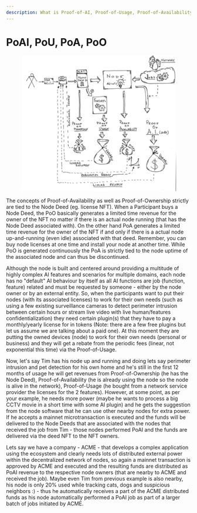 ```yaml
---
description: What is Proof-of-AI, Proof-of-Usage, Proof-of-Availability, Proof-of-Ownership
---
```


# PoAI, PoU, PoA, PoO

<figure><img src="../.gitbook/assets/0" alt=""><figcaption></figcaption></figure>

The concepts of Proof-of-Availability as well as Proof-of-Ownership strictly are tied to the Node Deed (eg. license NFT). When a Participant buys a Node Deed, the PoO basically generates a limited time revenue for the owner of the NFT no matter if there is an actual node running (that has the Node Deed associated with). On the other hand PoA generates a limited time revenue for the owner of the NFT if and only if there is a actual node up-and-running (even idle) associated with that deed. Remember, you can buy node licenses at one time and install your node at another time. While PoO is generated continuously the PoA is strictly tied to the node uptime of the associated node and can thus be discontinued.&#x20;

Although the node is built and centered around providing a multitude of highly complex AI features and scenarios for multiple domains, each node has no "default" AI behaviour by itself as all AI functions are job (function, feature) related and must be requested by someone - either by the node owner or by an external entity. So, when the participants want to put their nodes (with its associated licenses) to work for their own needs (such as using a few existing surveillance cameras to detect perimeter intrusion between certain hours or stream live video with live human/features confidentialization) they need certain plugin(s) that they have to pay a monthly/yearly license for in tokens (Note: there are a few free plugins but let us assume we are talking about a paid one). At this moment they are putting the owned devices (node) to work for their own needs (personal or business) and they will get a rebate from the periodic fees (linear, not exponential this time) via the Proof-of-Usage.&#x20;

Now, let's say Tim has his node up and running and doing lets say perimeter intrusion and pet detection for his own home and he's still in the first 12 months of usage he will get revenues from Proof-of-Ownership (he has the Node Deed), Proof-of-Availability (he is already using the node so the node is alive in the network), Proof-of-Usage (he bought from a network service provider the licenses for the 2 features). However, at some point, as per your example, he needs more power (maybe he wants to process a big CCTV movie in a short time with some AI plugin) and he gets the suggestion from the node software that he can use other nearby nodes for extra power. If he accepts a mainnet microtransaction is executed and the funds will be delivered to the Node Deeds that are associated with the nodes that received the job from Tim - those nodes performed PoAI and the funds are delivered via the deed NFT to the NFT owners.

Lets say we have a company - ACME - that develops a complex application using the ecosystem and clearly needs lots of distributed external power within the decentralized network of nodes, so again a mainnet transaction is approved by ACME  and  executed and the resulting funds are distributed as PoAI revenue to the respective node owners (that are nearby to ACME and received the job). Maybe even Tim from previous example is also nearby, his node is only 20% used while tracking cats, dogs and suspicious neighbors :) - thus he automatically receives a part of the ACME distributed funds as his node automatically performed a PoAI job as part of a larger batch of jobs initiated by ACME.



